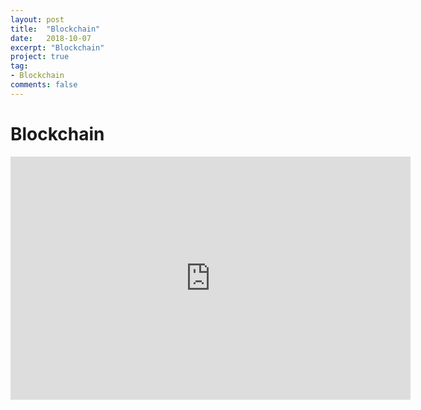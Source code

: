 ```yaml
---
layout: post
title:  "Blockchain"
date:   2018-10-07
excerpt: "Blockchain"
project: true
tag:
- Blockchain
comments: false
---
```


# Blockchain

<iframe src="https://docs.google.com/presentation/d/1X8dB-ar3KLJ3ixKGfpg-nTbJJseS92Ho7ZpyGP6XLfE/embed?start=false&loop=false&delayms=3000" frameborder="0" width="640" height="389" allowfullscreen="true" mozallowfullscreen="true" webkitallowfullscreen="true"></iframe>